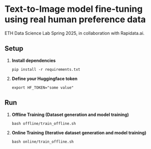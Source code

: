# Text-to-Image model fine-tuning using real human preference data

ETH Data Science Lab Spring 2025, in collaboration with Rapidata.ai. 

## Setup

1. **Install dependencies**  
    ``` 
   pip install -r requirements.txt
    ```

2. **Define your Huggingface token**
    ```
   export HF_TOKEN="some value"
    ```



## Run
1. **Offline Training (Dataset generation and model training)**  
    ```
   bash offline/train_offline.sh
    ```

2. **Online Training (Iterative dataset generation and model training)**  
    ```
   bash online/train_offline.sh
    ```


